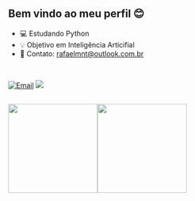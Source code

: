 ## Bem vindo ao meu perfil 😊

- 💻 Estudando Python
- 💡 Objetivo em Inteligência Articifial
- 📧 Contato: rafaelmnt@outlook.com.br
<br>


[![Email](https://img.shields.io/badge/Microsoft_Outlook-0078D4?style=for-the-badge&logo=microsoft-outlook&logoColor=white)](mailto:rafaelmnt@outlook.com.br)
<a href="https://www.codewars.com/users/rafael-mnt"><img src="https://img.shields.io/badge/Codewars-B1361E?style=for-the-badge&logo=Codewars&logoColor=white"></img></a>

##
<div>
<a href="https://github.com/rafael-mnt">
<img loading="lazy" height="180em" src="https://github-readme-stats.vercel.app/api?username=rafael-mnt&show_icons=true&theme=midnight-purple&include_all_commits=true&count_private=true"/><img loading="lazy" height="180em" src="https://github-readme-stats.vercel.app/api/top-langs/?username=rafael-mnt&layout=compact&langs_count=7&theme=midnight-purple"/>
</div>



<!--
**rafael-mnt/rafael-mnt** is a ✨ _special_ ✨ repository because its `README.md` (this file) appears on your GitHub profile.

Here are some ideas to get you started:

- 🔭 I’m currently working on ...
- 🌱 I’m currently learning ...
- 👯 I’m looking to collaborate on ...
- 🤔 I’m looking for help with ...
-  Ask me about ...
- 📫 How to reach me: ...
-  Pronouns: ...
- ⚡ Fun fact: ...
-->
